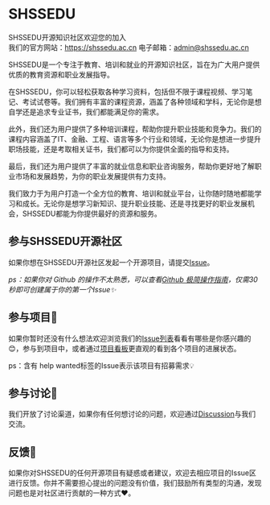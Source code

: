 # SHSSEDU

SHSSEDU开源知识社区欢迎您的加入  
我们的官方网站：https://shssedu.ac.cn
电子邮箱：admin@shssedu.ac.cn

SHSSEDU是一个专注于教育、培训和就业的开源知识社区，旨在为广大用户提供优质的教育资源和职业发展指导。

在SHSSEDU，你可以轻松获取各种学习资料，包括但不限于课程视频、学习笔记、考试试卷等。我们拥有丰富的课程资源，涵盖了各种领域和学科，无论你是想自学还是追求专业证书，我们都能满足你的需求。

此外，我们还为用户提供了多种培训课程，帮助你提升职业技能和竞争力。我们的课程内容涵盖了IT、金融、工程、语言等多个行业和领域，无论你是想进一步提升职场技能，还是考取相关证书，我们都可以为你提供全面的指导和支持。

最后，我们还为用户提供了丰富的就业信息和职业咨询服务，帮助你更好地了解职业市场和发展趋势，为你的职业发展提供有力支持。

我们致力于为用户打造一个全方位的教育、培训和就业平台，让你随时随地都能学习和成长。无论你是想学习新知识、提升职业技能、还是寻找更好的职业发展机会，SHSSEDU都能为你提供最好的资源和服务。


## 参与SHSSEDU开源社区
如果你想在SHSSEDU开源社区发起一个开源项目，请提交[Issue](https://github.com/SHSSEDU/SHSSEDU/issues)。

*ps：如果你对 Github 的操作不太熟悉，可以查看[Github 极简操作指南](https://github.com/SHSSEDU/SHSSEDU/blob/main/GITHUB.md)，仅需30秒即可创建属于你的第一个Issue✨*


## 参与项目💓
如果你暂时还没有什么想法欢迎浏览我们的[Issue列表](https://github.com/SHSSEDU/SHSSEDU/issues)看看有哪些是你感兴趣的😊，参与到项目中，或者通过[项目看板](https://github.com/SHSSEDU/SHSSEDU/projects)更直观的看到各个项目的进展状态。

ps：含有 help wanted标签的Issue表示该项目有招募需求💡

## 参与讨论💬
我们开放了讨论渠道，如果你有任何想讨论的问题，欢迎通过[Discussion](https://github.com/SHSSEDU/SHSSEDU/discussions)与我们交流。

## 反馈🐛
如果你对SHSSEDU的任何开源项目有疑惑或者建议，欢迎去相应项目的Issue区进行反馈。你并不需要担心提出的问题没有价值，我们鼓励所有类型的沟通，发现问题也是对社区进行贡献的一种方式❤️。



